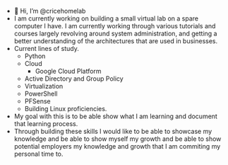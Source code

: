 - 👋 Hi, I’m @cricehomelab
- I am currently working on building a small virtual lab on a spare computer I have. I am currently working through various tutorials
and courses largely revolving around system administration, and getting a better understanding of the architectures that are used in 
businesses. 
- Current lines of study.
  - Python
  - Cloud
    - Google Cloud Platform
  - Active Directory and Group Policy
  - Virtualization
  - PowerShell
  - PFSense
  - Building Linux proficiencies. 
- My goal with this is to be able show what I am learning and document that learning process. 
- Through building these skills I would like to be able to showcase my knowledge and be able to show myself my growth and be able to
  show potential employers my knowledge and growth that I am commiting my personal time to. 
<!---
cricehomelab/cricehomelab is a ✨ special ✨ repository because its `README.md` (this file) appears on your GitHub profile.
You can click the Preview link to take a look at your changes.
--->
